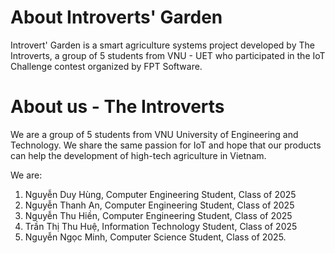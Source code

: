 
# About Introverts' Garden
Introvert' Garden is a smart agriculture systems project developed by The Introverts, a group of 5 students from VNU - UET who participated in the IoT Challenge contest organized by FPT Software.
  
# About us - The Introverts
We are a group of 5 students from VNU University of Engineering and Technology. We share the same passion for IoT and hope that our products can help the development of high-tech agriculture in Vietnam.

We are:
1. Nguyễn Duy Hùng, Computer Engineering Student, Class of 2025
2. Nguyễn Thanh An, Computer Engineering Student, Class of 2025
3. Nguyễn Thu Hiền, Computer Engineering Student, Class of 2025
4. Trần Thị Thu Huệ, Information Technology Student, Class of 2025
5. Nguyễn Ngọc Minh, Computer Science Student, Class of 2025.
